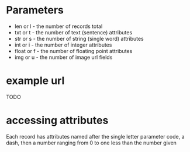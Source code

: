 # Parameters

* len or l - the number of records total
* txt or t - the number of text (sentence) attributes
* str or s - the number of string (single word) attributes
* int or i - the number of integer attributes
* float or f - the number of floating point attributes
* img or u - the number of image url fields

# example url
TODO

# accessing attributes
Each record has attributes named after the single letter parameter code, a dash, then a number ranging from 0 to one less than the number given
